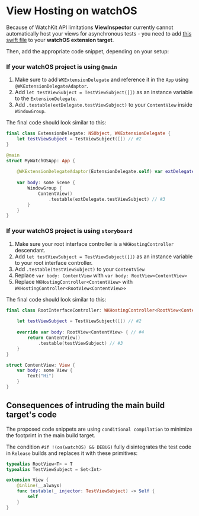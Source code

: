 # View Hosting on watchOS

Because of WatchKit API limitations **ViewInspector** currently cannot automatically host your views for asynchronous tests - you need to add [this swift file](https://github.com/nalexn/ViewInspector/blob/master/.watchOS/watchOS-Ext/watchOSApp%2BTestable.swift) to your **watchOS extension target**.

Then, add the appropriate code snippet, depending on your setup:

### If your watchOS project is using `@main`

1. Make sure to add `WKExtensionDelegate` and reference it in the `App` using `@WKExtensionDelegateAdaptor`.
2. Add `let testViewSubject = TestViewSubject([])` as an instance variable to the `ExtensionDelegate`.
3. Add `.testable(extDelegate.testViewSubject)` to your `ContentView` inside `WindowGroup`.

The final code should look similar to this:

```swift
final class ExtensionDelegate: NSObject, WKExtensionDelegate {
    let testViewSubject = TestViewSubject([]) // #2
}

@main
struct MyWatchOSApp: App {
    
    @WKExtensionDelegateAdaptor(ExtensionDelegate.self) var extDelegate // #1
    
    var body: some Scene {
        WindowGroup {
            ContentView()
                .testable(extDelegate.testViewSubject) // #3
        }
    }
}
```

### If your watchOS project is using `storyboard`

1. Make sure your root interface controller is a `WKHostingController` descendant.
2. Add `let testViewSubject = TestViewSubject([])` as an instance variable to your root interface controller.
3. Add `.testable(testViewSubject)` to your `ContentView`
4. Replace `var body: ContentView` with `var body: RootView<ContentView>`
5. Replace `WKHostingController<ContentView>` with `WKHostingController<RootView<ContentView>>`

The final code should look similar to this:

```swift
final class RootInterfaceController: WKHostingController<RootView<ContentView>> { // #1 , #5
    
    let testViewSubject = TestViewSubject([]) // #2
    
    override var body: RootView<ContentView> { // #4
        return ContentView()
            .testable(testViewSubject) // #3
    }
}

struct ContentView: View {
    var body: some View {
        Text("Hi")
    }
}
```

## Consequences of intruding the main build target's code

The proposed code snippets are using `conditional compilation` to minimize the footprint in the main build target.

The condition `#if !(os(watchOS) && DEBUG)` fully disintegrates the test code in `Release` builds and replaces it with these primitives:

```swift
typealias RootView<T> = T
typealias TestViewSubject = Set<Int>

extension View {
    @inline(__always)
    func testable(_ injector: TestViewSubject) -> Self {
        self
    }
}
```
